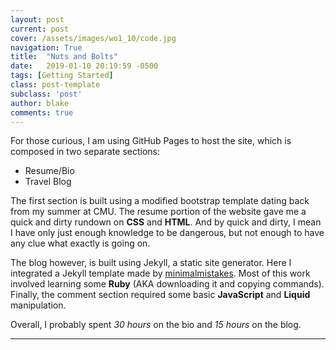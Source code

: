 ```yaml
---
layout: post
current: post
cover: /assets/images/wo1_10/code.jpg
navigation: True
title:  "Nuts and Bolts"
date:   2019-01-10 20:19:59 -0500
tags: [Getting Started]
class: post-template
subclass: 'post'
author: blake
comments: true
---
```


For those curious, I am using GitHub Pages to host the site, which is composed in two separate sections:

- Resume/Bio
- Travel Blog

The first section is built using a modified bootstrap template dating back from my summer at CMU. The resume portion of the website gave me a quick and dirty rundown on **CSS** and **HTML**. And by quick and dirty, I mean I have only just enough knowledge to be dangerous, but not enough to have any clue what exactly is going on.

The blog however, is built using Jekyll, a static site generator. Here I integrated a Jekyll template made by [minimalmistakes](https://mmistakes.github.io/minimal-mistakes/). Most of this work involved learning some **Ruby** (AKA downloading it and copying commands). Finally, the comment section required some basic **JavaScript** and **Liquid** manipulation.



Overall, I probably spent *30 hours* on the bio and *15 hours* on the blog.

---

